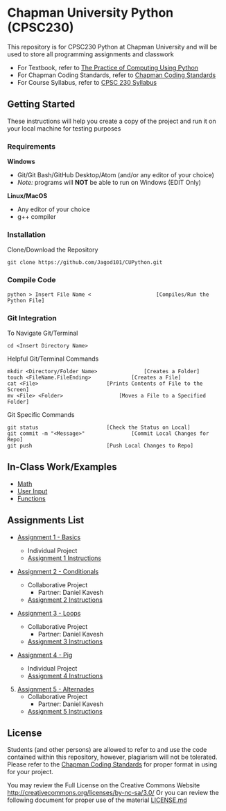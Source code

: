 # Chapman University Python (CPSC230)
This repository is for CPSC230 Python at Chapman University and will be used to store all programming assignments and classwork

- For Textbook, refer to [The Practice of Computing Using Python](CourseInfo/Python.pdf)
- For Chapman Coding Standards, refer to [Chapman Coding Standards](CourseInfo/ChapmanCodingStandards.pdf)
- For Course Syllabus, refer to [CPSC 230 Syllabus](CourseInfo/230syllabus.pdf)

## Getting Started
These instructions will help you create a copy of the project and run it on your local machine for testing purposes

### Requirements
**Windows**
- Git/Git Bash/GitHub Desktop/Atom (and/or any editor of your choice)
- _Note:_ programs will **NOT** be able to run on Windows (EDIT Only)

**Linux/MacOS**
- Any editor of your choice
- g++ compiler

### Installation
Clone/Download the Repository
```
git clone https://github.com/Jagod101/CUPython.git
```

### Compile Code
```
python > Insert File Name <						[Compiles/Run the Python File]
```

### Git Integration
To Navigate Git/Terminal
```
cd <Insert Directory Name>
```
Helpful Git/Terminal Commands
```
mkdir <Directory/Folder Name>				[Creates a Folder]
touch <FileName.FileEnding>				[Creates a File]
cat <File>						[Prints Contents of File to the Screen]
mv <File> <Folder>					[Moves a File to a Specified Folder]
```
Git Specific Commands
```
git status						[Check the Status on Local]
git commit -m "<Message>"				[Commit Local Changes for Repo]
git push						[Push Local Changes to Repo]
```

## In-Class Work/Examples
- [Math](In-Class/circumference.py/)
- [User Input](In-Class/prompt.py/)
- [Functions](In-Class/geometry.py/)

## Assignments List
- [Assignment 1 - Basics](Assignments/Assignment1/)
	- Individual Project
	- [Assignment 1 Instructions](Assignments/Assignment1/Assignment1_Basics.docx)

- [Assignment 2 - Conditionals](Assignments/Assignment2/)
	- Collaborative Project
		- Partner: Daniel Kavesh
	- [Assignment 2 Instructions](Assignments/Assignment2/Assignment_Conditionals.pdf)

- [Assignment 3 - Loops](Assignments/Assignment3/)
	- Collaborative Project
		- Partner: Daniel Kavesh
	- [Assignment 3 Instructions](Assignments/Assignment3/Assignment_Loops.pdf)

- [Assignment 4 - Pig](Assignments/Assignment4/)
	- Individual Project
	- [Assignment 4 Instructions](Assignments/Assignment4/Assignment_Pig.docx)

5. [Assignment 5 - Alternades](Assignments/Assignment5/)
	- Collaborative Project
		- Partner: Daniel Kavesh
	- [Assignment 5 Instructions](Assignments/Assignment5/Assignment5.pdf)



## License
Students (and other persons) are allowed to refer to and use the code contained within this repository, however, plagiarism will not be tolerated. Please refer to the [Chapman Coding Standards](CourseInfo/ChapmanCodingStandards.pdf) for proper format in using for your project.

You may review the Full License on the Creative Commons Website http://creativecommons.org/licenses/by-nc-sa/3.0/
Or you can review the following document for proper use of the material [LICENSE.md](LICENSE.md)
